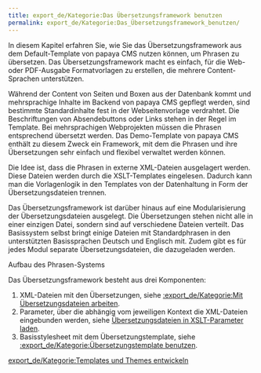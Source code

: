 ```yaml
---
title: export_de/Kategorie:Das Übersetzungsframework benutzen
permalink: export_de/Kategorie:Das_Übersetzungsframework_benutzen/
---
```


In diesem Kapitel erfahren Sie, wie Sie das Übersetzungsframework aus dem Default-Template von papaya CMS nutzen können, um Phrasen zu übersetzen. Das Übersetzungsframework macht es einfach, für die Web- oder PDF-Ausgabe Formatvorlagen zu erstellen, die mehrere Content-Sprachen unterstützen.

Während der Content von Seiten und Boxen aus der Datenbank kommt und mehrsprachige Inhalte im Backend von papaya CMS gepflegt werden, sind bestimmte Standardinhalte fest in der Webseitenvorlage verdrahtet. Die Beschriftungen von Absendebuttons oder Links stehen in der Regel im Template. Bei mehrsprachigen Webprojekten müssen die Phrasen entsprechend übersetzt werden. Das Demo-Template von papaya CMS enthält zu diesem Zweck ein Framework, mit dem die Phrasen und ihre Übersetzungen sehr einfach und flexibel verwaltet werden können.

Die Idee ist, dass die Phrasen in externe XML-Dateien ausgelagert werden. Diese Dateien werden durch die XSLT-Templates eingelesen. Dadurch kann man die Vorlagenlogik in den Templates von der Datenhaltung in Form der Übersetzungsdateien trennen.

Das Übersetzungsframework ist darüber hinaus auf eine Modularisierung der Übersetzungsdateien ausgelegt. Die Übersetzungen stehen nicht alle in einer einzigen Datei, sondern sind auf verschiedene Dateien verteilt. Das Basissystem selbst bringt einige Dateien mit Standardphrasen in den unterstützten Basissprachen Deutsch und Englisch mit. Zudem gibt es für jedes Modul separate Übersetzungsdateien, die dazugeladen werden.

Aufbau des Phrasen-Systems

Das Übersetzungsframework besteht aus drei Komponenten:

1.  XML-Dateien mit den Übersetzungen, siehe [:export_de/Kategorie:Mit Übersetzungsdateien arbeiten](/:export_de/Kategorie:Mit_Übersetzungsdateien_arbeiten ).
2.  Parameter, über die abhängig vom jeweiligen Kontext die XML-Dateien eingebunden werden, siehe [Übersetzungsdateien in XSLT-Parameter laden](/Übersetzungsdateien_in_XSLT-Parameter_laden ).
3.  Basisstylesheet mit dem Übersetzungstemplate, siehe [:export_de/Kategorie:Übersetzungstemplate benutzen](/:export_de/Kategorie:Übersetzungstemplate_benutzen ).

[export_de/Kategorie:Templates und Themes entwickeln](export_de/Kategorie:Templates_und_Themes_entwickeln )